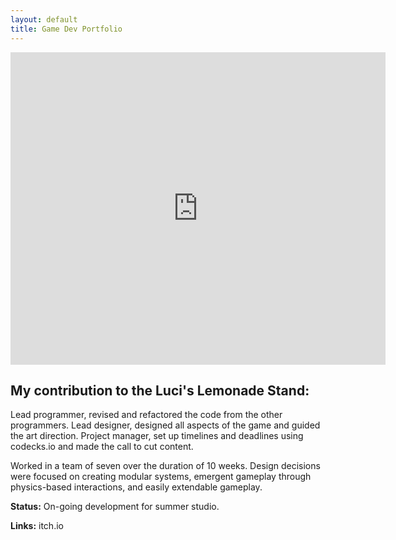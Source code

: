 ```yaml
---
layout: default
title: Game Dev Portfolio
---
```


<iframe id="media-XgL42c2crBM" class="media" src="https://www.youtube.com/embed/XgL42c2crBM?width=800=500" title="" width="800" height="500" style="    display: block;
    margin: 0 auto; max-width: 600px; outline: none;" allow="encrypted-media; picture-in-picture" frameborder="0"></iframe>



## My contribution to the Luci's Lemonade Stand:

Lead programmer, revised and refactored the code from the other programmers.
Lead designer, designed all aspects of the game and guided the art direction.
Project manager, set up timelines and deadlines using codecks.io and made the call to cut content.

Worked in a team of seven over the duration of 10 weeks.
Design decisions were focused on creating modular systems, emergent gameplay through physics-based interactions, and easily extendable gameplay.
​

**Status:**  On-going development for summer studio.

**Links:** itch.io